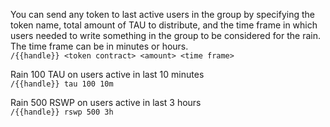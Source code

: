 You can send any token to last active users in the group by specifying the token name, total amount of TAU to distribute, and the time frame in which users needed to write something in the group to be considered for the rain. The time frame can be in minutes or hours.  
`/{{handle}} <token contract> <amount> <time frame>`

Rain 100 TAU on users active in last 10 minutes  
`/{{handle}} tau 100 10m`

Rain 500 RSWP on users active in last 3 hours  
`/{{handle}} rswp 500 3h`

